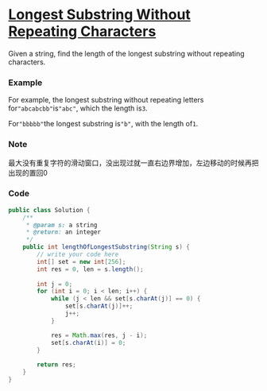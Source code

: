 # [Longest Substring Without Repeating Characters](https://www.lintcode.com/problem/longest-substring-without-repeating-characters/description?_from=ladder&&fromId=4)

Given a string, find the length of the longest substring without repeating characters.

### Example

For example, the longest substring without repeating letters for`"abcabcbb"`is`"abc"`, which the length is`3`.

For`"bbbbb"`the longest substring is`"b"`, with the length of`1`.

### Note

最大没有重复字符的滑动窗口，没出现过就一直右边界增加，左边移动的时候再把出现的置回0

###  Code

```java
public class Solution {
    /**
     * @param s: a string
     * @return: an integer
     */
    public int lengthOfLongestSubstring(String s) {
        // write your code here
        int[] set = new int[256];
        int res = 0, len = s.length();
        
        int j = 0;
        for (int i = 0; i < len; i++) {
            while (j < len && set[s.charAt(j)] == 0) {
                set[s.charAt(j)]++;
                j++;
            }

            res = Math.max(res, j - i);
            set[s.charAt(i)] = 0;
        }
        
        return res;
    }
}
```



